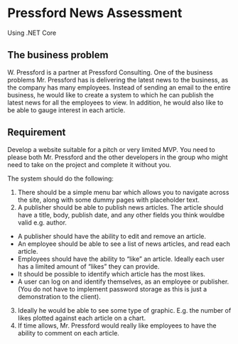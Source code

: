 # Pressford News Assessment

Using .NET Core

## The business problem
W. Pressford is a partner at Pressford Consulting. One of the business problems Mr. Pressford has is delivering the latest news to the business, as the company has many employees. Instead of sending an email to the entire business, he would like to create a system to which he can publish the latest news for all the employees to view. In addition, he would also like to be able to gauge interest in each article.

## Requirement
Develop a website suitable for a pitch or very limited MVP. You need to please both Mr. Pressford and the other developers in the group who might need to take on the project and complete it without you.

The system should do the following:

1) There should be a simple menu bar which allows you to navigate across the site, along with some dummy pages with placeholder text.
2) A publisher should be able to publish news articles. The article should have a title, body, publish date, and any other fields you think wouldbe valid e.g. author.
- A publisher should have the ability to edit and remove an article.
- An employee should be able to see a list of news articles, and read each article.
- Employees should have the ability to “like” an article. Ideally each user has a limited amount of “likes” they can provide.
- It should be possible to identify which article has the most likes.
- A user can log on and identify themselves, as an employee or publisher. (You do not have to implement password storage as this is just a demonstration to the client).

3) Ideally he would be able to see some type of graphic. E.g. the number of likes plotted against each article on a chart.
4) If time allows, Mr. Pressford would really like employees to have the ability to comment on each article.
